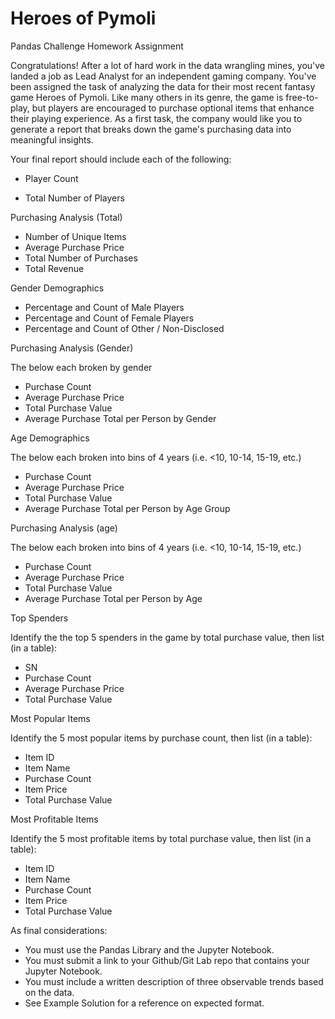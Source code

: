 # Heroes of Pymoli
Pandas Challenge Homework Assignment

Congratulations! After a lot of hard work in the data wrangling mines, you've landed a job as Lead Analyst for an independent gaming company. You've been assigned the task of analyzing the data for their most recent fantasy game Heroes of Pymoli.
Like many others in its genre, the game is free-to-play, but players are encouraged to purchase optional items that enhance their playing experience. As a first task, the company would like you to generate a report that breaks down the game's purchasing data into meaningful insights.

  Your final report should include each of the following:

  * Player Count

  * Total Number of Players


Purchasing Analysis (Total)

  * Number of Unique Items
  * Average Purchase Price
  * Total Number of Purchases
  * Total Revenue


 Gender Demographics

  * Percentage and Count of Male Players
  * Percentage and Count of Female Players
  * Percentage and Count of Other / Non-Disclosed


Purchasing Analysis (Gender)

The below each broken by gender

  * Purchase Count
  * Average Purchase Price
  * Total Purchase Value
  * Average Purchase Total per Person by Gender




Age Demographics

The below each broken into bins of 4 years (i.e. <10, 10-14, 15-19, etc.)

  * Purchase Count
  * Average Purchase Price
  * Total Purchase Value
  * Average Purchase Total per Person by Age Group




Purchasing Analysis (age)

The below each broken into bins of 4 years (i.e. <10, 10-14, 15-19, etc.)

  * Purchase Count
  * Average Purchase Price
  * Total Purchase Value
  * Average Purchase Total per Person by Age




Top Spenders

Identify the the top 5 spenders in the game by total purchase value, then list (in a table):

  * SN
  * Purchase Count
  * Average Purchase Price
  * Total Purchase Value




Most Popular Items

Identify the 5 most popular items by purchase count, then list (in a table):

 * Item ID
 * Item Name
 * Purchase Count
 * Item Price
 * Total Purchase Value




Most Profitable Items

Identify the 5 most profitable items by total purchase value, then list (in a table):

  * Item ID
  * Item Name
  * Purchase Count
  * Item Price
  * Total Purchase Value



As final considerations:

  * You must use the Pandas Library and the Jupyter Notebook.
  * You must submit a link to your Github/Git Lab repo that contains your Jupyter Notebook.
  * You must include a written description of three observable trends based on the data.
  * See Example Solution for a reference on expected format.
